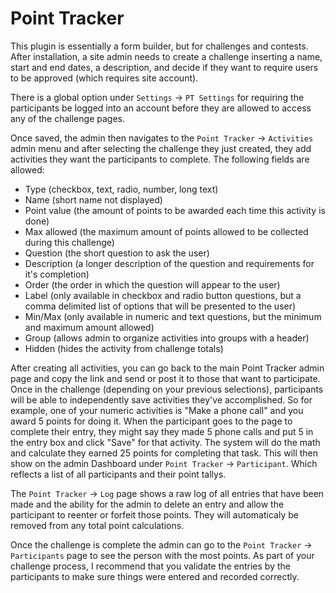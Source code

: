 # Point Tracker

This plugin is essentially a form builder, but for challenges and contests.  After installation, a site admin needs to create a challenge inserting a name, start and end dates, a description, and decide if they want to require users to be approved (which requires site account).

There is a global option under `Settings` -> `PT Settings` for requiring the participants be logged into an account before they are allowed to access any of the challenge pages.

Once saved, the admin then navigates to the `Point Tracker` -> `Activities` admin menu and after selecting the challenge they just created, they add activities they want the participants to complete.  The following fields are allowed:

- Type (checkbox, text, radio, number, long text)
- Name (short name not displayed)
- Point value (the amount of points to be awarded each time this activity is done)
- Max allowed (the maximum amount of points allowed to be collected during this challenge)
- Question (the short question to ask the user)
- Description (a longer description of the question and requirements for it's completion)
- Order (the order in which the question will appear to the user)
- Label (only available in checkbox and radio button questions, but a comma delimited list of options that will be presented to the user)
- Min/Max (only available in numeric and text questions, but the minimum and maximum amount allowed)
- Group (allows admin to organize activities into groups with a header)
- Hidden (hides the activity from challenge totals)

After creating all activities, you can go back to the main Point Tracker admin page and copy the link and send or post it to those that want to participate.  Once in the challenge (depending on your previous selections), participants will be able to independently save activities they've accomplished.  So for example, one of your numeric activities is "Make a phone call" and you award 5 points for doing it.  When the participant goes to the page to complete their entry, they might say they made 5 phone calls and put 5 in the entry box and click "Save" for that activity.  The system will do the math and calculate they earned 25 points for completing that task.  This will then show on the admin Dashboard under `Point Tracker` -> `Participant`.  Which reflects a list of all participants and their point tallys.

The `Point Tracker` -> `Log` page shows a raw log of all entries that have been made and the ability for the admin to delete an entry and allow the participant to reenter or forfeit those points.  They will automaticaly be removed from any total point calculations.

Once the challenge is complete the admin can go to the `Point Tracker` -> `Participants` page to see the person with the most points.  As part of your challenge process, I recommend that you validate the entries by the participants to make sure things were entered and recorded correctly.